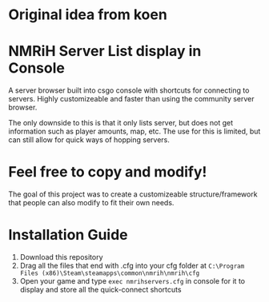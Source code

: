 # Original idea from koen

# NMRiH Server List display in Console
 A server browser built into csgo console with shortcuts for connecting to servers. Highly customizeable and faster than using the community server browser.
 
 The only downside to this is that it only lists server, but does not get information such as player amounts, map, etc. The use for this is limited, but can still allow for quick ways of hopping servers.
 # Feel free to copy and modify!
 The goal of this project was to create a customizeable structure/framework that people can also modify to fit their own needs.
 # Installation Guide
 1. Download this repository
 2. Drag all the files that end with .cfg into your cfg folder at `C:\Program Files (x86)\Steam\steamapps\common\nmrih\nmrih\cfg`
 3. Open your game and type `exec nmrihservers.cfg` in console for it to display and store all the quick-connect shortcuts
